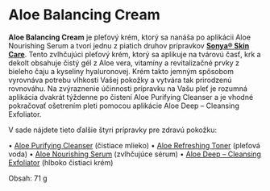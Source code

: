 Aloe Balancing Cream
====================

**Aloe Balancing Cream** je pleťový krém, ktorý sa nanáša po aplikácii Aloe
Nourishing Serum a tvorí jednu z piatich druhov prípravkov **[Sonya® Skin
Care](/sip/#p/sonya-skin-care)**. Tento zvlhčujúci pleťový krém,
ktorý sa aplikuje na tvárovú časť, krk a dekolt obsahuje čistý gél z Aloe vera,
vitamíny a revitalizačné prvky z bieleho čaju a kyseliny hyaluronovej. Krém
takto jemným spôsobom vyrovnáva potrebu vlhkosti Vašej pokožky a vytvára tak
prirodzenú rovnováhu. Na zvýraznenie účinnosti prípravku na Vašu pleť je rozumná
aplikácia dvakrát týždenne po čistení Aloe Purifying Cleanser a je vhodné
pokračovať ošetrením pleti pomocou aplikácie Aloe Deep – Cleansing Exfoliator.

V sade nájdete tieto ďalšie štyri prípravky pre zdravú pokožku:

• [Aloe Purifying Cleanser](/sip/#p/aloe-purifying-cleanser)
(čistiace mlieko)    • [Aloe Refreshing
Toner](/sip/#p/aloe-refreshing-toner) (pleťová voda)   • [Aloe
Nourishing Serum](/sip/#p/aloe-nourishing-serum) (zvlhčujúce
sérum)   • [Aloe Deep – Cleansing
Exfoliator](/sip/#p/aloe-deep-cleansing-exfoliator) (hlboko
čistiaci krém)

Obsah: 71 g

